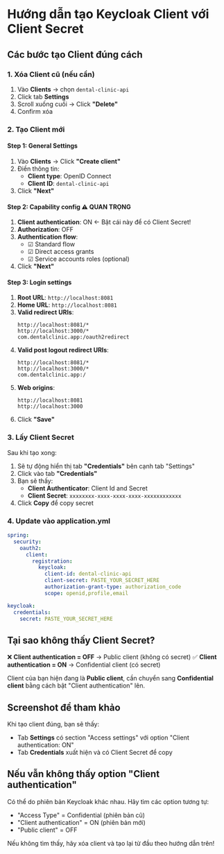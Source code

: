# Hướng dẫn tạo Keycloak Client với Client Secret

## Các bước tạo Client đúng cách

### 1. Xóa Client cũ (nếu cần)

1. Vào **Clients** → chọn `dental-clinic-api`
2. Click tab **Settings**
3. Scroll xuống cuối → Click **"Delete"**
4. Confirm xóa

### 2. Tạo Client mới

#### Step 1: General Settings

1. Vào **Clients** → Click **"Create client"**
2. Điền thông tin:
   - **Client type**: OpenID Connect
   - **Client ID**: `dental-clinic-api`
3. Click **"Next"**

#### Step 2: Capability config ⚠️ QUAN TRỌNG

1. **Client authentication**: ON ← Bật cái này để có Client Secret!
2. **Authorization**: OFF
3. **Authentication flow**:
   - ☑ Standard flow
   - ☑ Direct access grants
   - ☑ Service accounts roles (optional)
4. Click **"Next"**

#### Step 3: Login settings

1. **Root URL**: `http://localhost:8081`
2. **Home URL**: `http://localhost:8081`
3. **Valid redirect URIs**:
   ```
   http://localhost:8081/*
   http://localhost:3000/*
   com.dentalclinic.app:/oauth2redirect
   ```
4. **Valid post logout redirect URIs**:
   ```
   http://localhost:8081/*
   http://localhost:3000/*
   com.dentalclinic.app:/
   ```
5. **Web origins**:
   ```
   http://localhost:8081
   http://localhost:3000
   ```
6. Click **"Save"**

### 3. Lấy Client Secret

Sau khi tạo xong:

1. Sẽ tự động hiển thị tab **"Credentials"** bên cạnh tab "Settings"
2. Click vào tab **"Credentials"**
3. Bạn sẽ thấy:
   - **Client Authenticator**: Client Id and Secret
   - **Client Secret**: `xxxxxxxx-xxxx-xxxx-xxxx-xxxxxxxxxxxx`
4. Click **Copy** để copy secret

### 4. Update vào application.yml

```yaml
spring:
  security:
    oauth2:
      client:
        registration:
          keycloak:
            client-id: dental-clinic-api
            client-secret: PASTE_YOUR_SECRET_HERE
            authorization-grant-type: authorization_code
            scope: openid,profile,email

keycloak:
  credentials:
    secret: PASTE_YOUR_SECRET_HERE
```

## Tại sao không thấy Client Secret?

❌ **Client authentication = OFF** → Public client (không có secret)
✅ **Client authentication = ON** → Confidential client (có secret)

Client của bạn hiện đang là **Public client**, cần chuyển sang **Confidential client** bằng cách bật "Client authentication" lên.

## Screenshot để tham khảo

Khi tạo client đúng, bạn sẽ thấy:

- Tab **Settings** có section "Access settings" với option "Client authentication: ON"
- Tab **Credentials** xuất hiện và có Client Secret để copy

## Nếu vẫn không thấy option "Client authentication"

Có thể do phiên bản Keycloak khác nhau. Hãy tìm các option tương tự:

- "Access Type" = Confidential (phiên bản cũ)
- "Client authentication" = ON (phiên bản mới)
- "Public client" = OFF

Nếu không tìm thấy, hãy xóa client và tạo lại từ đầu theo hướng dẫn trên!
